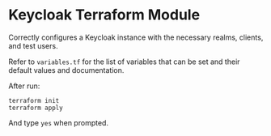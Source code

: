 # Keycloak Terraform Module

Correctly configures a Keycloak instance with the necessary realms, clients, and test users.

Refer to `variables.tf` for the list of variables that can be set and their default values and documentation.

After run:

```shell
terraform init
terraform apply
```

And type `yes` when prompted.